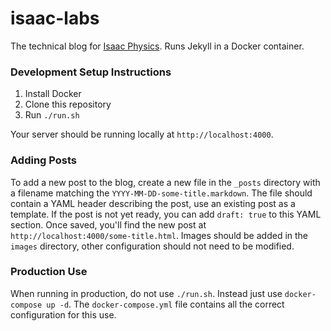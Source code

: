 # isaac-labs

The technical blog for [Isaac Physics](https://isaacphysics.org). Runs Jekyll in a Docker container.

### Development Setup Instructions

1. Install Docker
2. Clone this repository
3. Run `./run.sh`

Your server should be running locally at `http://localhost:4000`.

### Adding Posts

To add a new post to the blog, create a new file in the `_posts` directory with a filename matching the `YYYY-MM-DD-some-title.markdown`. The file should contain a YAML header describing the post, use an existing post as a template. If the post is not yet ready, you can add `draft: true` to this YAML section. Once saved, you'll find the new post at `http://localhost:4000/some-title.html`. Images should be added in the `images` directory, other configuration should not need to be modified.

### Production Use

When running in production, do not use `./run.sh`. Instead just use `docker-compose up -d`. The `docker-compose.yml` file contains all the correct configuration for this use.

